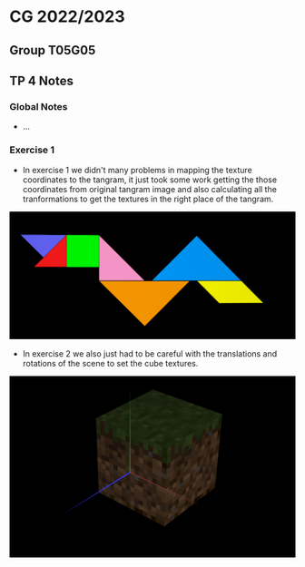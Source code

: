 # CG 2022/2023

## Group T05G05

## TP 4 Notes

### **Global Notes**

- ...

### **Exercise 1**

- In exercise 1 we didn't many problems in mapping the texture coordinates to the tangram, it just took some work getting the those coordinates from original tangram image and also calculating all the tranformations to get the textures in the right place of the tangram.

![Screenshot 1 - MyTangram](./screenshots/cg-t05g05-tp4-1.png)

- In exercise 2 we also just had to be careful with the translations and rotations of the scene to set the cube textures.

![Screenshot 2 - Name](./screenshots/cg-t05g05-tp4-2.png)
